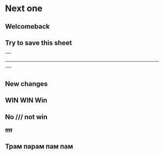 # Next one
## Welcomeback
## Try to save this sheet
'''''
___
'''''
## New changes
## WIN WIN Win
## No /// not win
### ffff
## Трам парам пам пам 